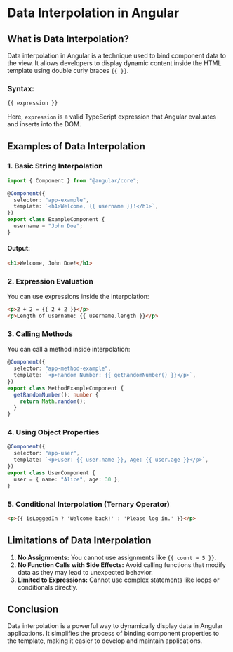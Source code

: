 # Data Interpolation in Angular

## What is Data Interpolation?

Data interpolation in Angular is a technique used to bind component data to the view. It allows developers to display dynamic content inside the HTML template using double curly braces `{{ }}`.

### Syntax:

```html
{{ expression }}
```

Here, `expression` is a valid TypeScript expression that Angular evaluates and inserts into the DOM.

## Examples of Data Interpolation

### 1. Basic String Interpolation

```typescript
import { Component } from "@angular/core";

@Component({
  selector: "app-example",
  template: `<h1>Welcome, {{ username }}!</h1>`,
})
export class ExampleComponent {
  username = "John Doe";
}
```

#### Output:

```html
<h1>Welcome, John Doe!</h1>
```

### 2. Expression Evaluation

You can use expressions inside the interpolation:

```html
<p>2 + 2 = {{ 2 + 2 }}</p>
<p>Length of username: {{ username.length }}</p>
```

### 3. Calling Methods

You can call a method inside interpolation:

```typescript
@Component({
  selector: "app-method-example",
  template: `<p>Random Number: {{ getRandomNumber() }}</p>`,
})
export class MethodExampleComponent {
  getRandomNumber(): number {
    return Math.random();
  }
}
```

### 4. Using Object Properties

```typescript
@Component({
  selector: "app-user",
  template: `<p>User: {{ user.name }}, Age: {{ user.age }}</p>`,
})
export class UserComponent {
  user = { name: "Alice", age: 30 };
}
```

### 5. Conditional Interpolation (Ternary Operator)

```html
<p>{{ isLoggedIn ? 'Welcome back!' : 'Please log in.' }}</p>
```

## Limitations of Data Interpolation

1. **No Assignments:** You cannot use assignments like `{{ count = 5 }}`.
2. **No Function Calls with Side Effects:** Avoid calling functions that modify data as they may lead to unexpected behavior.
3. **Limited to Expressions:** Cannot use complex statements like loops or conditionals directly.

## Conclusion

Data interpolation is a powerful way to dynamically display data in Angular applications. It simplifies the process of binding component properties to the template, making it easier to develop and maintain applications.
